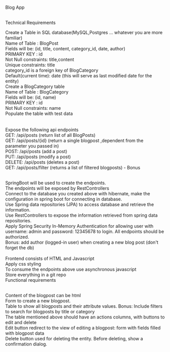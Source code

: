 
Blog App<br /><br />

Technical Requirements<br />

Create a Table in SQL database(MySQL,Postgres ... whatever you are more familiar)<br />
Name of Table : BlogPost<br />
Fields will be: (id, title, content, category_id, date, author)<br />
PRIMARY KEY : id<br />
Not Null constraints: title,content<br />
Unique constraints: title<br />
category_id is a foreign key of BlogCategory <br />
Default(current time): date (this will serve as last modified date for the entity)<br />
Create a BlogCategory table<br />
Name of Table : BlogCategory <br />
Fields will be: (id, name)<br />
PRIMARY KEY : id<br />
Not Null constraints: name<br />
Populate the table with test data<br />
<br /><br />
Expose  the following api endpoints <br />
GET: /api/posts (return list of all BlogPosts)<br />
GET: /api/posts/{id} (return a single blogpost ,dependent from the parameter you passed in)<br />
POST: /api/posts  (add a post)<br />
PUT: /api/posts   (modify a post)<br />
DELETE: /api/posts (deletes a post)<br />
GET: /api/posts/filter (returns a list of filtered blogposts) - Bonus<br /><br />

SpringBoot will be used to create the endpoints. <br />
The endpoints will be exposed by RestControllers<br />
Connect to the database you created above with hibernate, make the configuration in spring boot for connecting in database.<br />
Use Spring data repositories (JPA) to access  database and retrieve the information.<br />
Use RestControllers to expose the information retrieved from spring data repositories.<br />
Apply Spring Security In-Memory Authentication for allowing user with username: admin and password: 12345678 to login. All endpoints should be authorized.<br />
Bonus: add author (logged-in user) when creating a new blog post (don't forget the db)
<br /><br />
Frontend consists of HTML and Javascript<br />
Apply css styling<br />
To consume the endpoints above use asynchronous javascript<br />
Store everything in a git repo<br />
Functional requirements<br /><br />

Content of the blogpost can be html<br />
Form to create a new blogpost.<br />
Table to show all blogposts and their attribute values. Bonus: Include filters to search for blogposts by title or category<br />
The table mentioned above should have an actions columns, with buttons to edit and delete<br />
Edit button redirect to the view of editing a blogpost: form with fields filled with blogpost data<br />
Delete button used for deleting the entity. Before deleting, show a confirmation dialog.<br />
